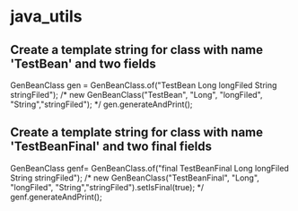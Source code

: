 # java_utils


## Create a template string for class with name 'TestBean' and two fields

GenBeanClass gen = GenBeanClass.of("TestBean Long longFiled String stringFiled");
/* new GenBeanClass("TestBean", "Long", "longFiled", "String","stringFiled"); */
gen.generateAndPrint();


## Create a template string for class with name 'TestBeanFinal' and two final fields

GenBeanClass genf= GenBeanClass.of("final TestBeanFinal Long longFiled String stringFiled");
/* new GenBeanClass("TestBeanFinal", "Long", "longFiled", "String","stringFiled").setIsFinal(true); */
genf.generateAndPrint();

